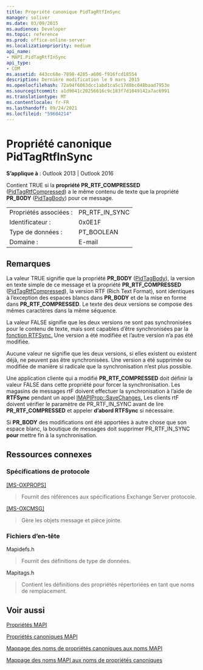 ```yaml
---
title: Propriété canonique PidTagRtfInSync
manager: soliver
ms.date: 03/09/2015
ms.audience: Developer
ms.topic: reference
ms.prod: office-online-server
ms.localizationpriority: medium
api_name:
- MAPI.PidTagRtfInSync
api_type:
- COM
ms.assetid: 443cc68e-7898-4285-a606-f916fcd18554
description: Dernière modification le 9 mars 2015
ms.openlocfilehash: 72a94f6063dcc1abd1ca5c17d8bc048baad7953e
ms.sourcegitcommit: a1d9041c20256616c9c183f7d1049142a7ac6991
ms.translationtype: MT
ms.contentlocale: fr-FR
ms.lasthandoff: 09/24/2021
ms.locfileid: "59604214"
---
```

# <a name="pidtagrtfinsync-canonical-property"></a>Propriété canonique PidTagRtfInSync

  
  
**S’applique à** : Outlook 2013 | Outlook 2016 
  
Contient TRUE si la **propriété PR_RTF_COMPRESSED** ([PidTagRtfCompressed](pidtagrtfcompressed-canonical-property.md)) a le même contenu de texte que la propriété **PR_BODY** ([PidTagBody](pidtagbody-canonical-property.md)) pour ce message.
  
|||
|:-----|:-----|
|Propriétés associées :  <br/> |PR_RTF_IN_SYNC  <br/> |
|Identificateur :  <br/> |0x0E1F  <br/> |
|Type de données :  <br/> |PT_BOOLEAN  <br/> |
|Domaine :  <br/> |E-mail  <br/> |
   
## <a name="remarks"></a>Remarques

La valeur TRUE signifie que la propriété **PR_BODY** ([PidTagBody](pidtagbody-canonical-property.md)), la version en texte simple de ce message et la propriété **PR_RTF_COMPRESSED** ([PidTagRtfCompressed](pidtagrtfcompressed-canonical-property.md)), la version RTF (Rich Text Format), sont identiques à l’exception des espaces blancs dans **PR_BODY** et de la mise en forme dans **PR_RTF_COMPRESSED**. Le texte des deux versions se compose des mêmes caractères dans la même séquence.
  
La valeur FALSE signifie que les deux versions ne sont pas synchronisées pour le contenu de texte, mais sont capables d’être synchronisées par la [fonction RTFSync.](rtfsync.md) Une version a été modifiée et l’autre version n’a pas été modifiée. 
  
Aucune valeur ne signifie que les deux versions, si elles existent ou existent déjà, ne peuvent pas être synchronisées. Une version a été supprimée ou modifiée de manière si radicale que la synchronisation n’est plus possible.
  
Une application cliente qui a modifié **PR_RTF_COMPRESSED** doit définir la valeur FALSE dans cette propriété pour forcer la synchronisation. Les magasins de messages rtF doivent effectuer la synchronisation à l’aide de **RTFSync** pendant un appel [IMAPIProp::SaveChanges.](imapiprop-savechanges.md) Les clients rtF doivent vérifier  le paramètre de PR_RTF_IN_SYNC avant de lire **PR_RTF_COMPRESSED** et appeler **d’abord RTFSync** si nécessaire. 
  
Si **PR_BODY** des modifications ont été apportées à autre chose que son espace blanc, la boutique de messages doit supprimer PR_RTF_IN_SYNC **pour** mettre fin à la synchronisation. 
  
## <a name="related-resources"></a>Ressources connexes

### <a name="protocol-specifications"></a>Spécifications de protocole

[[MS-OXPROPS]](https://msdn.microsoft.com/library/f6ab1613-aefe-447d-a49c-18217230b148%28Office.15%29.aspx)
  
> Fournit des références aux spécifications Exchange Server protocole.
    
[[MS-OXCMSG]](https://msdn.microsoft.com/library/7fd7ec40-deec-4c06-9493-1bc06b349682%28Office.15%29.aspx)
  
> Gère les objets message et pièce jointe.
    
### <a name="header-files"></a>Fichiers d’en-tête

Mapidefs.h
  
> Fournit des définitions de type de données.
    
Mapitags.h
  
> Contient les définitions des propriétés répertoriées en tant que noms de remplacement.
    
## <a name="see-also"></a>Voir aussi



[Propriétés MAPI](mapi-properties.md)
  
[Propriétés canoniques MAPI](mapi-canonical-properties.md)
  
[Mappage des noms de propriétés canoniques aux noms MAPI](mapping-canonical-property-names-to-mapi-names.md)
  
[Mappage des noms MAPI aux noms de propriétés canoniques](mapping-mapi-names-to-canonical-property-names.md)

